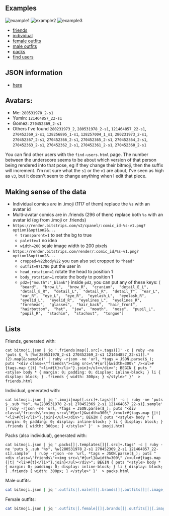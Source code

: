 ## Examples

![example1](https://render.bitstrips.com/v2/cpanel/9188364-121464857_22-s1-v1.png?transparent=1&palette=1&width=200)
![example2](https://render.bitstrips.com/v2/cpanel/10200827-280531978_5-s1-121464857_22-s1-v1.png?transparent=1&palette=1&width=200)
![example3](https://render.bitstrips.com/render/10220563/280531978_2-s1-v1.png?outfit=971785&head_rotation=1&body_rotation=7&cropped=%22body%22&width=200)

* [friends](https://joshcheek.github.io/bitmoji/friends.html)
* [individual](https://joshcheek.github.io/bitmoji/imoji.html)
* [female outfits](https://joshcheek.github.io/bitmoji/female_outfits.html)
* [male outfits](https://joshcheek.github.io/bitmoji/male_outfits.html)
* [packs](https://joshcheek.github.io/bitmoji/packs.html)
* [find users](https://joshcheek.github.io/bitmoji/find-users.html)

## JSON information

* [here](https://api.bitmoji.com/content/templates?app_name=bitmoji&platform=ios)


## Avatars:

* Me:    `280531978_2-s1`
* Yumin: `121464857_22-s1`
* Gomez: `270452369_2-s1`
* Others I've found `280231973_2`, `280531978_2-s1`, `121464857_22-s1`, `270452369_2-s1`, `128256895_1-s1`, `128257004_1_s1`,
  `280231973_2-s1`, `270452367_2-s1`, `270452366_2-s1`, `270452365_2-s1`, `270452364_2-s1`, `270452363_2-s1`, `270452362_2-s1`,
  `270452361_2-s1`, `270452360_2-s1`

You can find other users with the `find-users.html` page.
The number between the underscore seems to be about which version of that person being rendered into that pose,
eg if they change their bitmoji, then the suffix will increment. I'm not sure what the `s1` or the `v1` are about,
I've seen as high as `v3`, but it doesn't seem to change anything when I edit that piece.


## Making sense of the data

* Individual comics are in .imoji (1117 of them) replace the `%s` with an avatar id
* Multi-avatar comics are in .friends (296 of them) replace both `%s` with an avatar id (eg from .imoji or .friends)
* `https://render.bitstrips.com/v2/cpanel/:comic_id-%s-v1.png?option1&option2&...`
  * `transparent=1` to set the bg to true
  * `palette=1` no idea
  * `width=200` scale image width to 200 pixels
* `https://render.bitstrips.com/render/:comic_id/%s-v1.png?option1&option2&...`
  * `cropped=%22body%22` you can also set cropped to `"head"`
  * `outfit=971786` put the user in
  * `head_rotation=1` rotate the head to position 1
  * `body_rotation=1` rotate the body to position 1
  * `pd2={"mouth":"_blank"}` inside `pd2`, you can put any of these keys: `[  "beard",  "brow_L",  "brow_R",  "cranium",  "detail_E_L",  "detail_E_R",  "detail_L",  "detail_R",  "detail_T",  "ear_L",  "ear_R",  "eye_L",  "eye_R",  "eyelash_L",  "eyelash_R",  "eyelid_L",  "eyelid_R",  "eyelines_L",  "eyelines_R",  "forehead",  "glasses",  "hair_back",  "hair_front",  "hairbottom",  "hat",  "jaw",  "mouth",  "nose",  "pupil_L",  "pupil_R",  "stachin",  "stachout",  "tongue"]`

## Lists

Friends, generated with:

```
cat bitmoji.json | jq '.friends|map([.src]+.tags)[]' -c | ruby -ne 'puts $_ % [%w[280531978_2-s1 270452369_2-s1 121464857_22-s1]].*(2).map(&:sample)' | ruby -rjson -ne 'url, *tags = JSON.parse($_); puts "<div class=\"friends\"><img src=\"#{url}&width=300\" /><ul>#{tags.map {|t| "<li>#{t}</li>"}.join}</ul></div>"; BEGIN { puts "<style> body * { margin: 0; padding: 0; display: inline-block; } li { display: block; } .friends { width: 300px; } </style>" }'  > friends.html
```

Individual, generated with:

```
cat bitmoji.json | jq '.imoji|map([.src]+.tags)[]' -c | ruby -ne 'puts $_.sub "%s", %w[280531978_2-s1 270452369_2-s1 121464857_22-s1].sample'  | ruby -rjson -ne 'url, *tags = JSON.parse($_); puts "<div class=\"friends\"><img src=\"#{url}&width=300\" /><ul>#{tags.map {|t| "<li>#{t}</li>"}.join}</ul></div>"; BEGIN { puts "<style> body * { margin: 0; padding: 0; display: inline-block; } li { display: block; } .friends { width: 300px; } </style>" }'  > imoji.html
```

Packs (also individual), generated with:

```
cat bitmoji.json | jq '.packs[]|.templates[]|[.src]+.tags' -c | ruby -ne 'puts $_.sub "%s", %w[280531978_2-s1 270452369_2-s1 121464857_22-s1].sample'  | ruby -rjson -ne 'url, *tags = JSON.parse($_); puts "<div class=\"friends\"><img src=\"#{url}&width=300\" /><ul>#{tags.map {|t| "<li>#{t}</li>"}.join}</ul></div>"; BEGIN { puts "<style> body * { margin: 0; padding: 0; display: inline-block; } li { display: block; } .friends { width: 300px; } </style>" }'  > packs.html
```

Male outfits:

```sh
cat bitmoji.json | jq '.outfits|[.male][]|.brands[]|.outfits[]|[.image, .description]' -c | ruby -ne 'puts $_.sub /(?<=\/)\d+_\d+-s\d(?=-v)/, %w[280531978_2-s1 270452369_2-s1 128256895_1-s1].sample' |ruby -rjson -ne 'url, *tags = JSON.parse($_); puts "<div class=\"friends\"><img src=\"#{url}&width=300\" /><ul>#{tags.map {|t| "<li>#{t}</li>"}.join}</ul></div>"; BEGIN { puts "<style> body * { margin: 0; padding: 0; display: inline-block; } li { display: block; } .friends { width: 300px; } </style>" }'  > male_outfits.html
```

Female outfits:

```sh
cat bitmoji.json | jq '.outfits|[.female][]|.brands[]|.outfits[]|[.image, .description]' -c | ruby -ne 'puts $_.sub /(?<=\/)\d+_\d+-s\d(?=-v)/, %w[121464857_22-s1].sample' |ruby -rjson -ne 'url, *tags = JSON.parse($_); puts "<div class=\"friends\"><img src=\"#{url}&width=300\" /><ul>#{tags.map {|t| "<li>#{t}</li>"}.join}</ul></div>"; BEGIN { puts "<style> body * { margin: 0; padding: 0; display: inline-block; } li { display: block; } .friends { width: 300px; } </style>" }'  > female_outfits.html
```

